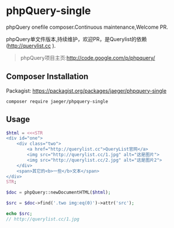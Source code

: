 # phpQuery-single
phpQuery onefile composer.Continuous maintenance,Welcome PR.

phpQuery单文件版本,持续维护，欢迎PR，是Querylist的依赖(http://querylist.cc ).

> phpQuery项目主页:http://code.google.com/p/phpquery/

## Composer Installation
Packagist: https://packagist.org/packages/jaeger/phpquery-single
```
composer require jaeger/phpquery-single
```

## Usage
```php
$html = <<<STR
<div id="one">
    <div class="two">
        <a href="http://querylist.cc">QueryList官网</a>
        <img src="http://querylist.cc/1.jpg" alt="这是图片">
        <img src="http://querylist.cc/2.jpg" alt="这是图片2">
    </div>
    <span>其它的<b>一些</b>文本</span>
</div>        
STR;

$doc = phpQuery::newDocumentHTML($html);

$src = $doc->find('.two img:eq(0)')->attr('src');

echo $src;
// http://querylist.cc/1.jpg
```